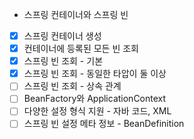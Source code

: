 - 스프링 컨테이너와 스프링 빈
- [x] 스프링 컨테이너 생성
- [x] 컨테이너에 등록된 모든 빈 조회
- [x] 스프링 빈 조회 - 기본
- [x] 스프링 빈 조회 - 동일한 타압이 둘 이상
- [ ] 스프링 빈 조회 - 상속 관계
- [ ] BeanFactory와 ApplicationContext
- [ ] 다양한 설정 형식 지원 - 자바 코드, XML
- [ ] 스프링 빈 설정 메타 정보 - BeanDefinition